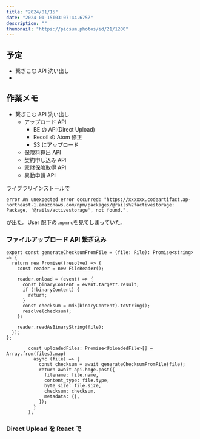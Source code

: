 ```yaml
---
title: "2024/01/15"
date: "2024-01-15T03:07:44.675Z"
description: ""
thumbnail: "https://picsum.photos/id/21/1200"
---
```


## 予定

- 繋ぎこむ API 洗い出し
-

## 作業メモ

- 繋ぎこむ API 洗い出し
  - アップロード API
    - BE の API(Direct Upload)
    - Recoil の Atom 修正
    - S3 にアップロード
  - 保険料算出 API
  - 契約申し込み API
  - 家財保険取得 API
  - 異動申請 API

ライブラリインストールで

```
error An unexpected error occurred: "https://xxxxxx.codeartifact.ap-northeast-1.amazonaws.com/npm/packages/@rails%2factivestorage: Package, '@rails/activestorage', not found.".
```

が出た。User 配下の`.npmrc`を見てしまっていた。

### ファイルアップロード API 繋ぎ込み

```
export const generateChecksumFromFile = (file: File): Promise<string> => {
  return new Promise((resolve) => {
    const reader = new FileReader();

    reader.onload = (event) => {
      const binaryContent = event.target?.result;
      if (!binaryContent) {
        return;
      }
      const checksum = md5(binaryContent).toString();
      resolve(checksum);
    };

    reader.readAsBinaryString(file);
  });
};
```

```
        const uploadedFiles: Promise<UploadedFile>[] = Array.from(files).map(
          async (file) => {
            const checksum = await generateChecksumFromFile(file);
            return await api.hoge.post({
              filename: file.name,
              content_type: file.type,
              byte_size: file.size,
              checksum: checksum,
              metadata: {},
            });
          }
        );
```

### Direct Upload を React で
